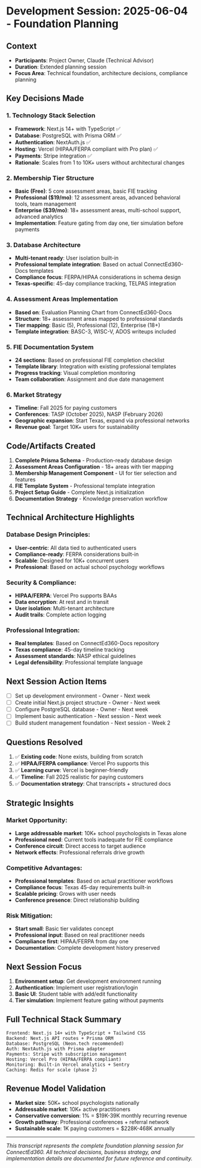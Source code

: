 # Development Session: 2025-06-04 - Foundation Planning

## Context
- **Participants**: Project Owner, Claude (Technical Advisor)
- **Duration**: Extended planning session
- **Focus Area**: Technical foundation, architecture decisions, compliance planning

## Key Decisions Made

### 1. Technology Stack Selection
- **Framework**: Next.js 14+ with TypeScript ✅
- **Database**: PostgreSQL with Prisma ORM ✅ 
- **Authentication**: NextAuth.js ✅
- **Hosting**: Vercel (HIPAA/FERPA compliant with Pro plan) ✅
- **Payments**: Stripe integration ✅
- **Rationale**: Scales from 1 to 10K+ users without architectural changes

### 2. Membership Tier Structure
- **Basic (Free)**: 5 core assessment areas, basic FIE tracking
- **Professional ($19/mo)**: 12 assessment areas, advanced behavioral tools, team management
- **Enterprise ($39/mo)**: 18+ assessment areas, multi-school support, advanced analytics
- **Implementation**: Feature gating from day one, tier simulation before payments

### 3. Database Architecture
- **Multi-tenant ready**: User isolation built-in
- **Professional template integration**: Based on actual ConnectEd360-Docs templates
- **Compliance focus**: FERPA/HIPAA considerations in schema design
- **Texas-specific**: 45-day compliance tracking, TELPAS integration

### 4. Assessment Areas Implementation
- **Based on**: Evaluation Planning Chart from ConnectEd360-Docs
- **Structure**: 18+ assessment areas mapped to professional standards
- **Tier mapping**: Basic (5), Professional (12), Enterprise (18+)
- **Template integration**: BASC-3, WISC-V, ADOS writeups included

### 5. FIE Documentation System
- **24 sections**: Based on professional FIE completion checklist
- **Template library**: Integration with existing professional templates
- **Progress tracking**: Visual completion monitoring
- **Team collaboration**: Assignment and due date management

### 6. Market Strategy
- **Timeline**: Fall 2025 for paying customers
- **Conferences**: TASP (October 2025), NASP (February 2026)
- **Geographic expansion**: Start Texas, expand via professional networks
- **Revenue goal**: Target 10K+ users for sustainability

## Code/Artifacts Created
1. **Complete Prisma Schema** - Production-ready database design
2. **Assessment Areas Configuration** - 18+ areas with tier mapping
3. **Membership Management Component** - UI for tier selection and features
4. **FIE Template System** - Professional template integration
5. **Project Setup Guide** - Complete Next.js initialization
6. **Documentation Strategy** - Knowledge preservation workflow

## Technical Architecture Highlights

### Database Design Principles:
- **User-centric**: All data tied to authenticated users
- **Compliance-ready**: FERPA considerations built-in
- **Scalable**: Designed for 10K+ concurrent users
- **Professional**: Based on actual school psychology workflows

### Security & Compliance:
- **HIPAA/FERPA**: Vercel Pro supports BAAs
- **Data encryption**: At rest and in transit
- **User isolation**: Multi-tenant architecture
- **Audit trails**: Complete action logging

### Professional Integration:
- **Real templates**: Based on ConnectEd360-Docs repository
- **Texas compliance**: 45-day timeline tracking
- **Assessment standards**: NASP ethical guidelines
- **Legal defensibility**: Professional template language

## Next Session Action Items
- [ ] Set up development environment - Owner - Next week
- [ ] Create initial Next.js project structure - Owner - Next week  
- [ ] Configure PostgreSQL database - Owner - Next week
- [ ] Implement basic authentication - Next session - Next week
- [ ] Build student management foundation - Next session - Week 2

## Questions Resolved
1. ✅ **Existing code**: None exists, building from scratch
2. ✅ **HIPAA/FERPA compliance**: Vercel Pro supports this
3. ✅ **Learning curve**: Vercel is beginner-friendly
4. ✅ **Timeline**: Fall 2025 realistic for paying customers
5. ✅ **Documentation strategy**: Chat transcripts + structured docs

## Strategic Insights

### Market Opportunity:
- **Large addressable market**: 10K+ school psychologists in Texas alone
- **Professional need**: Current tools inadequate for FIE compliance
- **Conference circuit**: Direct access to target audience
- **Network effects**: Professional referrals drive growth

### Competitive Advantages:
- **Professional templates**: Based on actual practitioner workflows
- **Compliance focus**: Texas 45-day requirements built-in
- **Scalable pricing**: Grows with user needs
- **Conference presence**: Direct relationship building

### Risk Mitigation:
- **Start small**: Basic tier validates concept
- **Professional input**: Based on real practitioner needs  
- **Compliance first**: HIPAA/FERPA from day one
- **Documentation**: Complete development history preserved

## Next Session Focus
1. **Environment setup**: Get development environment running
2. **Authentication**: Implement user registration/login
3. **Basic UI**: Student table with add/edit functionality
4. **Tier simulation**: Implement feature gating without payments

## Full Technical Stack Summary
```
Frontend: Next.js 14+ with TypeScript + Tailwind CSS
Backend: Next.js API routes + Prisma ORM
Database: PostgreSQL (Neon.tech recommended)
Auth: NextAuth.js with Prisma adapter
Payments: Stripe with subscription management
Hosting: Vercel Pro (HIPAA/FERPA compliant)
Monitoring: Built-in Vercel analytics + Sentry
Caching: Redis for scale (phase 2)
```

## Revenue Model Validation
- **Market size**: 50K+ school psychologists nationally
- **Addressable market**: 10K+ active practitioners
- **Conservative conversion**: 1% = $19K-39K monthly recurring revenue
- **Growth pathway**: Professional conferences + referral network
- **Sustainable scale**: 1K paying customers = $228K-468K annually

---

*This transcript represents the complete foundation planning session for ConnectEd360. All technical decisions, business strategy, and implementation details are documented for future reference and continuity.*

